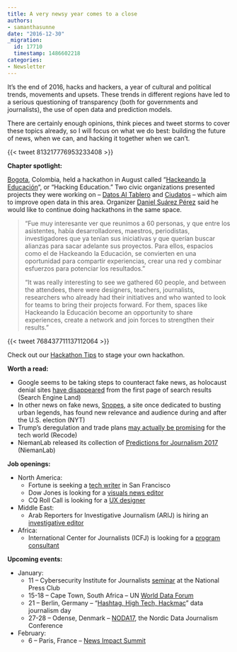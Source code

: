 ```yaml
---
title: A very newsy year comes to a close
authors:
- samanthasunne
date: "2016-12-30"
_migration:
  id: 17710
  timestamp: 1486602218
categories:
- Newsletter
---
```


It&#8217;s the end of 2016, hacks and hackers, a year of cultural and political trends, movements and upsets. These trends in different regions have led to a serious questioning of transparency (both for governments and journalists), the use of open data and prediction models.

There are certainly enough opinions, think pieces and tweet storms to cover these topics already, so I will focus on what we do best: building the future of news, when we can, and hacking it together when we can&#8217;t.

{{< tweet 813217776953233408 >}}

**Chapter spotlight:**

[Bogota][1], Colombia, held a hackathon in August called &#8220;[Hackeando la Educación][2]&#8220;, or &#8220;Hacking Education.&#8221; Two civic organizations presented projects they were working on &#8211; [Datos Al Tablero][3] and [Ciudatos][4] &#8211; which aim to improve open data in this area. Organizer [Daniel Suárez Pérez][5] said he would like to continue doing hackathons in the same space.

> &#8220;Fue muy interesante ver que reunimos a 60 personas, y que entre los asistentes, había desarrolladores, maestros, periodistas, investigadores que ya tenían sus iniciativas y que querían buscar alianzas para sacar adelante sus proyectos. Para ellos, espacios como el de Hackeando la Educación, se convierten en una oportunidad para compartir experiencias, crear una red y combinar esfuerzos para potenciar los resultados.&#8221;
> 
> &#8220;It was really interesting to see we gathered 60 people, and between the attendees, there were designers, teachers, journalists, researchers who already had their initiatives and who wanted to look for teams to bring their projects forward. For them, spaces like Hackeando la Educación become an opportunity to share experiences, create a network and join forces to strengthen their results.&#8221;

{{< tweet 768437711137112064 >}}

Check out our [Hackathon Tips][6] to stage your own hackathon.

**Worth a read:**

  * Google seems to be taking steps to counteract fake news, as holocaust denial sites [have disappeared][7] from the first page of search results (Search Engine Land)
  * In other news on fake news, [Snopes][8], a site once dedicated to busting urban legends, has found new relevance and audience during and after the U.S. election (NYT)
  * Trump&#8217;s deregulation and trade plans [may actually be promising][9] for the tech world (Recode)
  * NiemanLab released its collection of [Predictions for Journalism 2017][10] (NiemanLab)

**Job openings:**

  * North America: 
      * Fortune is seeking a [tech writer][11] in San Francisco
      * Dow Jones is looking for a [visuals news editor][12]
      * CQ Roll Call is looking for a [UX designer][13]
  * Middle East: 
      * Arab Reporters for Investigative Journalism (ARIJ) is hiring an [investigative editor][14]
  * Africa: 
      * International Center for Journalists (ICFJ) is looking for a [program consultant][15]

**Upcoming events:**

  * January: 
      * 11 &#8211; Cybersecurity Institute for Journalists [seminar][16] at the National Press Club
      * 15-18 &#8211; Cape Town, South Africa &#8211; UN [World Data Forum][17]
      * 21 &#8211; Berlin, Germany &#8211; &#8220;[Hashtag, High Tech, Hackmac][18]&#8221; data journalism day
      * 27-28 &#8211; Odense, Denmark &#8211; [NODA17][19], the Nordic Data Journalism Conference
  * February: 
      * 6 &#8211; Paris, France &#8211; [News Impact Summit][20]

 [1]: https://www.meetup.com/Hacks-Hackers-Bogota/
 [2]: https://www.meetup.com/Hacks-Hackers-Bogota/events/233322512/
 [3]: http://datosaltablero.com/
 [4]: http://ciudatos.com/
 [5]: https://twitter.com/DanielSuarezPer
 [6]: http://hackshackers.com/organizers/hackathon-tips/
 [7]: http://searchengineland.com/google-holocaust-denial-site-gone-266353
 [8]: http://www.nytimes.com/2016/12/25/technology/for-fact-checking-website-snopes-a-bigger-role-brings-more-attacks.html?_r=0
 [9]: http://www.recode.net/2016/12/27/14083328/seven-reasons-why-silicon-valley-likes-trump
 [10]: http://www.niemanlab.org/collection/predictions-2017/
 [11]: http://talkingbiznews.com/biz-news-help-wanted/fortune-seeks-tech-writer-in-san-francisco/
 [12]: http://snd.org/jobs/view/visuals-news-editor/
 [13]: https://careers-economist.icims.com/jobs/3400/ux-designer---cq-roll-call/job?hub=6&mobile=false&width=1089&height=500&bga=true&needsRedirect=false&jan1offset=-300&jun1offset=-240
 [14]: http://ijnet.org/en/opportunities/arij-seeks-investigative-editor-mena
 [15]: http://ijnet.org/en/opportunities/icfj-seeks-program-consultant-africa
 [16]: https://www.eiseverywhere.com/ereg/index.php?eventid=214757&
 [17]: http://undataforum.org/
 [18]: http://dju.verdi.de/journalistentag
 [19]: http://noda2017.dk/
 [20]: https://newsimpact.io/summits/news-impact-summit-paris